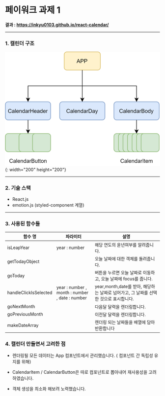 # 페이워크 과제 1

**결과 : https://inkyu0103.github.io/react-calendar/**

---

### 1. 캘린더 구조

![캘린더구조](/docs/Calendar.png){: width="200" height="200"}

---

### 2. 기술 스택

- React.js
- emotion.js (styled-component 계열)

---

### 3. 사용된 함수들

| 함수 명               | 파라미터                                       | 설명                                                                                  |
| --------------------- | ---------------------------------------------- | ------------------------------------------------------------------------------------- |
| isLeapYear            | year : number                                  | 해당 연도의 윤년여부를 알려줍니다.                                                    |
| getTodayObject        |                                                | 오늘 날짜에 대한 객체를 돌려줍니다.                                                   |
| goToday               |                                                | 버튼을 누르면 오늘 날짜로 이동하고, 오늘 날짜에 focus를 줍니다.                       |
| handleClickIsSelected | year : number , month : number , date : number | year,month,date를 받아, 해당하는 날짜로 넘어가고, 그 날짜를 선택한 것으로 표시합니다. |
| goNextMonth           |                                                | 다음달 달력을 렌더링합니다.                                                           |
| goPreviousMonth       |                                                | 이전달 달력을 렌더링합니다.                                                           |
| makeDateArray         |                                                | 렌더링 되는 날짜들을 배열에 담아 반환합니다                                           |

### 4. 캘린더 만들면서 고려한 점

- 렌더링될 모든 데이터는 App 컴포넌트에서 관리했습니다. ( 컴포넌트 간 독립성 유지를 위해)

- CalendarItem / CalendarButton은 따로 컴포넌트로 뽑아내어 재사용성을 고려하였습니다.

- 객체 생성을 최소화 해보려 노력했습니다.
